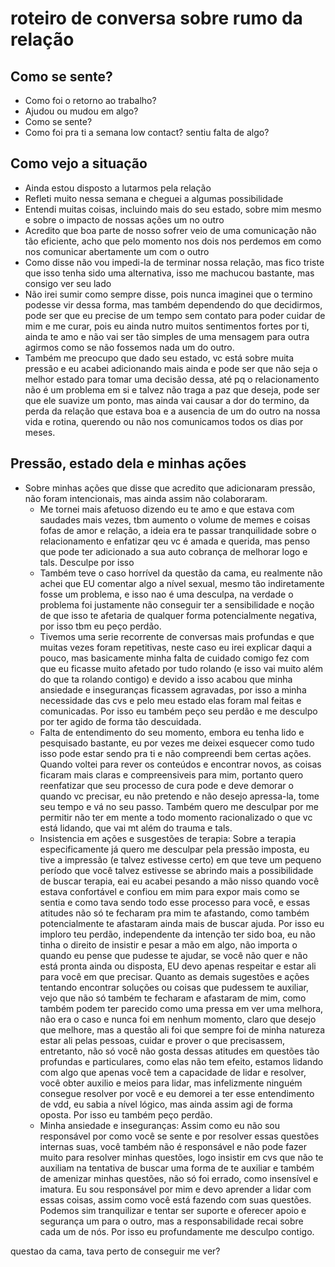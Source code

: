 # roteiro de conversa sobre rumo da relação

## Como se sente?

- Como foi o retorno ao trabalho?
- Ajudou ou mudou em algo?
- Como se sente?
- Como foi pra ti a semana low contact? sentiu falta de algo?
  
## Como vejo a situação

- Ainda estou disposto a lutarmos pela relação
- Refleti muito nessa semana e cheguei a algumas possibilidade
- Entendi muitas coisas, incluindo mais do seu estado, sobre mim mesmo e sobre o impacto de nossas ações um no outro
- Acredito que boa parte de nosso sofrer veio de uma comunicação não tão eficiente, acho que pelo momento nos dois nos perdemos em como nos comunicar abertamente um com o outro
- Como disse não vou impedi-la de terminar nossa relação, mas fico triste que isso tenha sido uma alternativa, isso me machucou bastante, mas consigo ver seu lado
- Não irei sumir como sempre disse, pois nunca imaginei que o termino podesse vir dessa forma, mas também dependendo do que decidirmos, pode ser que eu precise de um tempo sem contato para poder cuidar de mim e me curar, pois eu ainda nutro muitos sentimentos fortes por ti, ainda te amo e não vai ser tão simples de uma mensagem para outra agirmos como se não fossemos nada um do outro.
- Também me preocupo que dado seu estado, vc está sobre muita pressão e eu acabei adicionando mais ainda e pode ser que não seja o melhor estado para tomar uma decisão dessa, até pq o relacionamento não é um problema em si e talvez não traga a paz que deseja, pode ser que ele suavize um ponto, mas ainda vai causar a dor do termino, da perda da relação que estava boa e a ausencia de um do outro na nossa vida e rotina, querendo ou não nos comunicamos todos os dias por meses.

## Pressão, estado dela e minhas ações

- Sobre minhas ações que disse que acredito que adicionaram pressão, não foram intencionais, mas ainda assim não colaboraram.
  - Me tornei mais afetuoso dizendo eu te amo e que estava com saudades mais vezes, tbm aumento o volume de memes e coisas fofas de amor e relação, a ideia era te passar tranquilidade sobre o relacionamento e enfatizar qeu vc é amada e querida, mas penso que pode ter adicionado a sua auto cobrança de melhorar logo e tals. Desculpe por isso
  - Também teve o caso horrível da questão da cama, eu realmente não achei que EU comentar algo a nível sexual, mesmo tão indiretamente fosse um problema, e isso nao é uma desculpa, na verdade o problema foi justamente não conseguir ter a sensibilidade e noção de que isso te afetaria de qualquer forma potencialmente negativa, por isso tbm eu peço perdão.
  - Tivemos uma serie recorrente de conversas mais profundas e que muitas vezes foram repetitivas, neste caso eu irei explicar daqui a pouco, mas basicamente minha falta de cuidado comigo fez com que eu ficasse muito afetado por tudo rolando (e isso vai muito além do que ta rolando contigo) e devido a isso acabou que minha ansiedade e inseguranças ficassem agravadas, por isso a minha necessidade das cvs e pelo meu estado elas foram mal feitas e comunicadas. Por isso eu também peço seu perdão e me desculpo por ter agido de forma tão descuidada.
  - Falta de entendimento do seu momento, embora eu tenha lido e pesquisado bastante, eu por vezes me deixei esquecer como tudo isso pode estar sendo pra ti e não compreendi bem certas ações. Quando voltei para rever os conteúdos e encontrar novos, as coisas ficaram mais claras e compreensiveis para mim, portanto quero reenfatizar que seu processo de cura pode e deve demorar o quando vc precisar, eu não pretendo e não desejo apressa-la, tome seu tempo e vá no seu passo. Também quero me desculpar por me permitir não ter em mente a todo momento racionalizado o que vc está lidando, que vai mt além do trauma e tals.
  - Insistencia em ações e susgestões de terapia: Sobre a terapia especificamente já quero me desculpar pela pressão imposta, eu tive a impressão (e talvez estivesse certo) em que teve um pequeno período que você talvez estivesse se abrindo mais a possibilidade de buscar terapia, eai eu acabei pesando a mão nisso quando você estava confortável e confiou em mim para expor mais como se sentia e como tava sendo todo esse processo para você, e essas atitudes não só te fecharam pra mim te afastando, como também potencialmente te afastaram ainda mais de buscar ajuda. Por isso eu imploro teu perdão, independente da intenção ter sido boa, eu não tinha o direito de insistir e pesar a mão em algo, não importa o quando eu pense que pudesse te ajudar, se você não quer e não está pronta ainda ou disposta, EU devo apenas respeitar e estar ali para você em que precisar. Quanto as demais sugestões e ações tentando encontrar soluções ou coisas que pudessem te auxiliar, vejo que não só também te fecharam e afastaram de mim, como também podem ter parecido como uma pressa em ver uma melhora, não era o caso e nunca foi em nenhum momento, claro que desejo que melhore, mas a questão ali foi que sempre foi de minha natureza estar ali pelas pessoas, cuidar e prover o que precisassem, entretanto, não só você não gosta dessas atitudes em questões tão profundas e particulares, como elas não tem efeito, estamos lidando com algo que apenas você tem a capacidade de lidar e resolver, você obter auxilio e meios para lidar, mas infelizmente ninguém consegue resolver por você e eu demorei a ter esse entendimento de vdd, eu sabia a nível lógico, mas ainda assim agi de forma oposta. Por isso eu também peço perdão.
  - Minha ansiedade e inseguranças: Assim como eu não sou responsável por como você se sente e por resolver essas questões internas suas, você também não é responsável e não pode fazer muito para resolver minhas questões, logo insistir em cvs que não te auxiliam na tentativa de buscar uma forma de te auxiliar e também de amenizar minhas questões, não só foi errado, como insensível e imatura. Eu sou responsável por mim e devo aprender a lidar com essas coisas, assim como você está fazendo com suas questões. Podemos sim tranquilizar e tentar ser suporte e oferecer apoio e segurança um para o outro, mas a responsabilidade recai sobre cada um de nós. Por isso eu profundamente me desculpo contigo.

questao da cama, tava perto de conseguir me ver?
